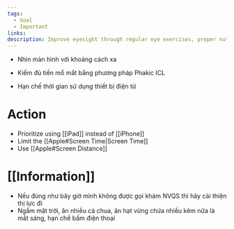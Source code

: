 ```yaml
---
tags:
  - Goal
  - Important
links: 
description: Improve eyesight through regular eye exercises, proper nutrition, and professional eye care.
---
```

- Nhìn màn hình với khoảng cách xa
- Kiếm đủ tiền mổ mắt bằng phương pháp Phakic ICL

- Hạn chế thời gian sử dụng thiết bị điện tử

# Action

- Prioritize using [[iPad]] instead of [[iPhone]]
- Limit the [[Apple#Screen Time|Screen Time]]
- Use [[Apple#Screen Distance]]

# [[Information]]

- Nếu đúng như bây giờ mình không được gọi khám NVQS thì hãy cải thiện thị lực đi
- Ngắm mặt trời, ăn nhiều cà chua, ăn hạt vừng chứa nhiều kẽm nữa là mắt sáng, hạn chế bấm điện thoại